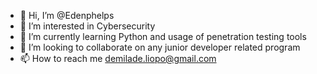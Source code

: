 - 👋 Hi, I’m @Edenphelps
- 👀 I’m interested in Cybersecurity
- 🌱 I’m currently learning Python and usage of penetration testing tools 
- 💞️ I’m looking to collaborate on any junior developer related program
- 📫 How to reach me demilade.liopo@gmail.com

<!---
Edenphelps/Edenphelps is a ✨ special ✨ repository because its `README.md` (this file) appears on your GitHub profile.
You can click the Preview link to take a look at your changes.
--->
